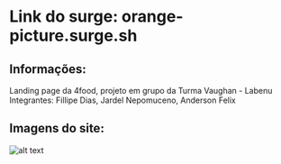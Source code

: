 # Link do surge: orange-picture.surge.sh

## Informações:
Landing page da 4food, projeto em grupo da Turma Vaughan - Labenu
Integrantes: Fillipe Dias, Jardel Nepomuceno, Anderson Felix

## Imagens do site:
![alt text](https://i.postimg.cc/hPdzKdDm/Screenshot-2022-01-06-at-16-55-49-Projeto-Landing-Page.png)
